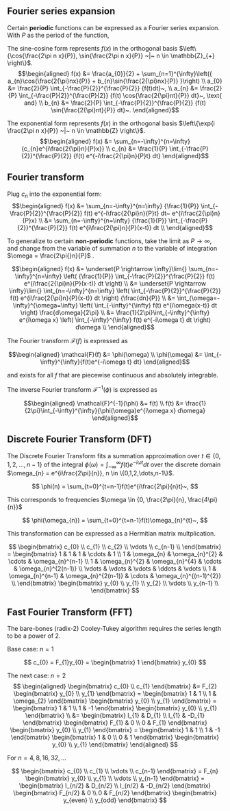 <!-- ---
title: Fourier Analysis
author: Chrystal Chern
date: Monday, April 1, 2024
... -->


## Fourier series expansion

Certain **periodic** functions can be expressed as a Fourier series expansion.  With $P$ as the period of the function,

The sine-cosine form represents $f(x)$ in the orthogonal basis $\left\{\cos{\frac{2\pi n x}{P}}, \sin{\frac{2\pi n x}{P}} ~|~ n \in \mathbb{Z}_{+} \right\}$.
$$\begin{aligned}
    f(x) &=                    \frac{a_{0}}{2} 
                              + \sum_{n=1}^{\infty}\left({
                                                a_{n}\cos{\frac{2{\pi}nx}{P}}
                                            +   b_{n}\sin{\frac{2{\pi}nx}{P}}
                                                  }\right) \\
    a_{0} &= \frac{2}{P}  \int_{-\frac{P}{2}}^{\frac{P}{2}}  {f(t)dt}~, \\
    a_{n} &= \frac{2}{P}  \int_{-\frac{P}{2}}^{\frac{P}{2}}  
                            {f(t) \cos{\frac{2{\pi}nt}{P}} dt}~, \text{ and} \\
    b_{n} &= \frac{2}{P}  \int_{-\frac{P}{2}}^{\frac{P}{2}}  
                            {f(t) \sin{\frac{2{\pi}nt}{P}} dt}~.
\end{aligned}$$

The exponential form represents $f(x)$ in the orthogonal basis $\left\{\exp{i \frac{2\pi n x}{P}} ~|~ n \in \mathbb{Z} \right\}$.
$$\begin{aligned}
f(x) &= \sum_{n=-\infty}^{n=\infty} {c_{n}e^{i\frac{2{\pi}n}{P}x}} \\
c_{n} &= \frac{1}{P} \int_{-\frac{P}{2}}^{\frac{P}{2}} {f(t) e^{-i\frac{2{\pi}n}{P}t} dt}
\end{aligned}$$


## Fourier transform

Plug $c_{n}$ into the exponential form:
$$\begin{aligned}
    f(x) &= \sum_{n=-\infty}^{n=\infty} {\frac{1}{P}} 
                    \int_{-\frac{P}{2}}^{\frac{P}{2}}  
                                f(t)   e^{-i\frac{2{\pi}n}{P}t}  dt~ 
                                            e^{i\frac{2{\pi}n}{P}x} \\
        &= \sum_{n=-\infty}^{n=\infty} {\frac{1}{P}} 
                    \int_{-\frac{P}{2}}^{\frac{P}{2}}  
                                f(t)   e^{i\frac{2{\pi}n}{P}(x-t)}  dt \\
\end{aligned}$$

To generalize to certain **non-periodic** functions, take the limit as $P \rightarrow \infty$, and change from the variable of summation $n$ to the variable of integration $\omega = \frac{2\pi{}n}{P}$ . 

$$\begin{aligned}
    f(x) &= \underset{P \rightarrow \infty}\lim{} 
                    \sum_{n=-\infty}^{n=\infty} \left( {\frac{1}{P}} 
                    \int_{-\frac{P}{2}}^{\frac{P}{2}}  
                                f(t)   e^{i\frac{2{\pi}n}{P}(x-t)}  dt \right) \\
         &= \underset{P \rightarrow \infty}\lim{}
            \int_{n=-\infty}^{n=\infty} \left(
                    \int_{-\frac{P}{2}}^{\frac{P}{2}}  
                                f(t)   e^{i\frac{2{\pi}n}{P}(x-t)}  dt \right) {\frac{dn}{P}} \\
         &= \int_{\omega=-\infty}^{\omega=\infty} \left(
                    \int_{-\infty}^{\infty}  
                                f(t)   e^{i\omega(x-t)}  dt \right) \frac{d\omega}{2\pi} \\
         &= \frac{1}{2\pi}\int_{-\infty}^{\infty} e^{i\omega x} \left(
                    \int_{-\infty}^{\infty}  
                                f(t)   e^{-i\omega t}  dt \right) d\omega \\
\end{aligned}$$

The Fourier transform $\mathcal{F}(f)$ is expressed as

$$\begin{aligned}
\mathcal{F}(f) &= \phi(\omega) \\
\phi(\omega) &= \int_{-\infty}^{\infty}{f(t)e^{-i\omega t} dt}
\end{aligned}$$

and exists for all $f$ that are piecewise continuous and absolutely integrable.

The inverse Fourier transform $\mathcal{F}^{-1}(\phi)$ is expressed as

$$\begin{aligned}
\mathcal{F}^{-1}(\phi) &= f(t) \\
f(t) &= \frac{1}{2\pi}\int_{-\infty}^{\infty}{\phi(\omega)e^{i\omega x} d\omega}
\end{aligned}$$


## Discrete Fourier Transform (DFT)

The Discrete Fourier Transform fits a summation approximation over $t \in \{0,1,2,\dots,n-1\}$ of the integral $\phi(\omega) = \int_{-\infty}^{\infty}{f(t)e^{-i\omega t} dt}$ over the discrete domain $\omega_{n} = e^{i\frac{2\pi}{n}}, n \in \{0,1,2,\dots,n-1\}$.

$$
\phi(n) = 
\sum_{t=0}^{t=n-1}f(t)e^{i\frac{2\pi}{n}t}~,
$$

This corresponds to frequencies $\omega \in {0, \frac{2\pi}{n}, \frac{4\pi}{n}}$

$$
\phi(\omega_{n}) = 
\sum_{t=0}^{t=n-1}f(t)\omega_{n}^{t}~,
$$

This transformation can be expressed as a Hermitian matrix multplication.


$$
    \begin{bmatrix}
    c_{0} \\
    c_{1} \\
    c_{2} \\
    \vdots \\
    c_{n-1} \\
    \end{bmatrix}
    =
    \begin{bmatrix}
    1 & 1 & 1 & \cdots & 1 \\
    1 & \omega_{n} & \omega_{n}^{2} & \cdots & \omega_{n}^{n-1} \\
    1 & \omega_{n}^{2} & \omega_{n}^{4} & \cdots & \omega_{n}^{2(n-1)} \\
    \vdots & \vdots & \vdots & \ddots & \vdots \\
    1 & \omega_{n}^{n-1} & \omega_{n}^{2(n-1)} & \cdots & \omega_{n}^{(n-1)^{2}} \\
    \end{bmatrix}
    \begin{bmatrix}
    y_{0} \\
    y_{1} \\
    y_{2} \\
    \vdots \\
    y_{n-1} \\
    \end{bmatrix}
$$



## Fast Fourier Transform (FFT)

The bare-bones (radix-2) Cooley-Tukey algorithm requires the series length to be a power of 2.

Base case: $n=1$

$$
    c_{0} 
    = F_{1}y_{0} 
    = \begin{bmatrix}
        1
    \end{bmatrix}
    y_{0}
$$

The next case: $n=2$
$$
\begin{aligned}
    \begin{bmatrix}
        c_{0} \\
        c_{1}
    \end{bmatrix}
    &= F_{2}
    \begin{bmatrix}
        y_{0}  \\
        y_{1}
    \end{bmatrix}
    = \begin{bmatrix}
        1 & 1 \\
        1 & \omega_{2}
    \end{bmatrix}
    \begin{bmatrix}
        y_{0}  \\
        y_{1}
    \end{bmatrix}
    = \begin{bmatrix}
        1 & 1 \\
        1 & -1
    \end{bmatrix}
    \begin{bmatrix}
        y_{0}  \\
        y_{1}
    \end{bmatrix} \\
    &= \begin{bmatrix}
        I_{1} &  D_{1} \\
        I_{1} & -D_{1} 
    \end{bmatrix}
    \begin{bmatrix}
        F_{1} & 0 \\
        0 & F_{1}
    \end{bmatrix}
    \begin{bmatrix}
        y_{0} \\
        y_{1}
    \end{bmatrix}
    = \begin{bmatrix}
        1 &  1 \\
        1 & -1 
    \end{bmatrix}
    \begin{bmatrix}
        1 & 0 \\
        0 & 1
    \end{bmatrix}
    \begin{bmatrix}
        y_{0} \\
        y_{1}
    \end{bmatrix}
\end{aligned}
$$

For $n = 4, 8, 16, 32, ...$

$$
    \begin{bmatrix}
        c_{0} \\
        c_{1} \\
        \vdots \\
        c_{n-1}
    \end{bmatrix}
    = F_{n}
    \begin{bmatrix}
        y_{0} \\
        y_{1} \\
        \vdots \\
        y_{n-1}
    \end{bmatrix}
    = \begin{bmatrix}
        I_{n/2} &  D_{n/2} \\
        I_{n/2} & -D_{n/2} 
    \end{bmatrix}
    \begin{bmatrix}
        F_{n/2} & 0 \\
        0 & F_{n/2}
    \end{bmatrix}
    \begin{bmatrix}
        y_{even} \\
        y_{odd}
    \end{bmatrix}
$$






<!-- 


## Sine-cosine to exponential form, algebraically

$$
f(x) =
    \frac{a_{0}}{2} 
    + \sum_{n=1}^{\infty}\left({
                    a_{n}\cos{\frac{2{\pi}nx}{P}}
                +   b_{n}\sin{\frac{2{\pi}nx}{P}}
                        }\right)
$$

where:
$$\begin{aligned}
    a_{0} &= \frac{2}{P}  \int_{-\frac{P}{2}}^{\frac{P}{2}}  {f(t)dt}~, \\
    a_{n} &= \frac{2}{P}  \int_{-\frac{P}{2}}^{\frac{P}{2}}  
                            {f(t) \cos{\frac{2{\pi}nt}{P}} dt}~, \text{ and} \\
    b_{n} &= \frac{2}{P}  \int_{-\frac{P}{2}}^{\frac{P}{2}}  
                            {f(t) \sin{\frac{2{\pi}nt}{P}} dt}~.
\end{aligned}$$

$$\begin{aligned}
f(x) &= \frac{1}{P}  \int_{-\frac{P}{2}}^{\frac{P}{2}}  {f(t)dt} \\
            &\hspace{2em}+ \sum_{n=1}^{\infty}  {\frac{2}{P}} \left[ {
                                        \int_{-\frac{P}{2}}^{\frac{P}{2}}  
                                                    {f(t) \cos{\frac{2{\pi}nt}{P}} dt}~
                                        \cos{\frac{2{\pi}nx}{P}}
                                    +   \int_{-\frac{P}{2}}^{\frac{P}{2}}  
                                                    {f(t) \sin{\frac{2{\pi}nt}{P}} dt}~
                                        \sin{\frac{2{\pi}nx}{P}}
                                               } \right]
\end{aligned}$$

$$\begin{aligned}
\text{noting that } &\cos{u} = \frac{1}{2} \left({ {\cos{u}+i\sin{u}+\cos{u}-i\sin{u}} }\right)
                                          = \frac{1}{2} \left({ {e^{iu}+e^{-iu}} }\right) \text{ and} \\
                    &\sin{u} = \frac{1}{2i}\left({ {\cos{u}-i\sin{u}-\cos{u}+i\sin{u}} }\right)
                                          = \frac{1}{2i}\left({ {e^{iu}-e^{-iu}} }\right) , 
\end{aligned}$$

$$\begin{aligned}
f(x) &= \frac{1}{P}  \int_{-\frac{P}{2}}^{\frac{P}{2}}  {f(t)dt} \\
            &\hspace{2em}+ \sum_{n=1}^{\infty}  {\frac{2}{P}} \left[ {
                    \int_{-\frac{P}{2}}^{\frac{P}{2}}  
                                {f(t) \frac{1}{2} \left( 
                                    {e^{i\frac{2{\pi}nt}{P}}+e^{-i\frac{2{\pi}nt}{P}}}
                                                       \right) dt}~
                                \frac{1}{2} \left( 
                                    {e^{i\frac{2{\pi}nx}{P}}+e^{-i\frac{2{\pi}nx}{P}}}
                                            \right) 
                } \right. \\
            &\hspace{6em}  + \left. {
                    \int_{-\frac{P}{2}}^{\frac{P}{2}}  
                                {f(t) \frac{1}{2i} \left( 
                                    {e^{i\frac{2{\pi}nt}{P}}-e^{-i\frac{2{\pi}nt}{P}}}
                                                       \right) dt}~
                                \frac{1}{2i} \left( 
                                    {e^{i\frac{2{\pi}nx}{P}}-e^{-i\frac{2{\pi}nx}{P}}}
                                            \right) 
                } \right] \\
                \\
            &= \frac{1}{P}  \int_{-\frac{P}{2}}^{\frac{P}{2}}  {f(t)dt} \\
            &\hspace{2em}+ \sum_{n=1}^{\infty}  {\frac{2}{P}} \left[ {
                    \frac{1}{4} \int_{-\frac{P}{2}}^{\frac{P}{2}}  
                                f(t)   \left( 
                                    \cancel{e^{i\frac{2{\pi}n}{P}(x+t)}}
                                    +e^{i\frac{2{\pi}n}{P}(x-t)}
                                    +e^{i\frac{2{\pi}n}{P}(-x+t)}
                                    +\cancel{e^{i\frac{2{\pi}n}{P}(-x-t)}}
                                            \right.
                } \right. \\
            &\hspace{3.5cm}   \left. {
                                            \left. 
                                    -\cancel{e^{i\frac{2{\pi}n}{P}(x+t)}}
                                    +e^{i\frac{2{\pi}n}{P}(x-t)}
                                    +e^{i\frac{2{\pi}n}{P}(-x+t)}
                                    -\cancel{e^{i\frac{2{\pi}n}{P}(-x-t)}}
                                            \right) dt
                } \right] \\
                \\
            &= \frac{1}{P}  \int_{-\frac{P}{2}}^{\frac{P}{2}}  {f(t)dt}
            + \sum_{n=1}^{\infty}  {\frac{1}{2P}} 
                    \int_{-\frac{P}{2}}^{\frac{P}{2}}  
                                f(t)   \left( 
                                     2e^{i\frac{2{\pi}n}{P}(x-t)}
                                    +2e^{i\frac{2{\pi}n}{P}(-x+t)}
                                            \right) dt \\
                \\
            &= \frac{1}{P} \int_{-\frac{P}{2}}^{\frac{P}{2}}  
                                f(t)   e^{-i\frac{2{\pi}0}{P}t}  dt~ 
                                            e^{i\frac{2{\pi}0}{P}x} \\
            &\hspace{2em}+ \sum_{n=1}^{\infty}  {\frac{1}{P}} 
                    \left[ \int_{-\frac{P}{2}}^{\frac{P}{2}}  
                                f(t)   e^{-i\frac{2{\pi}n}{P}t}  dt~ 
                                            e^{i\frac{2{\pi}n}{P}x}
                          +\int_{-\frac{P}{2}}^{\frac{P}{2}}  
                                f(t)   e^{-i\frac{2{\pi}(-n)}{P}t}  dt~ 
                                            e^{i\frac{2{\pi}(-n)}{P}x}
                    \right] \\
                \\
            % &=\hspace{0.5em} \sum_{n=0} {\frac{1}{P}} 
            %         \int_{-\frac{P}{2}}^{\frac{P}{2}}  
            %                     f(t)   e^{-i\frac{2{\pi}n}{P}t}  dt~ 
            %                                 e^{i\frac{2{\pi}n}{P}x} \\
            % &\hspace{0.75em}+ \sum_{n=1}^{\infty}  {\frac{1}{P}} 
            %         \int_{-\frac{P}{2}}^{\frac{P}{2}}  
            %                     f(t)   e^{-i\frac{2{\pi}n}{P}t}  dt~ 
            %                                 e^{i\frac{2{\pi}n}{P}x} \\
            % &\hspace{0.75em}+ \sum_{n=-\infty}^{-1}  {\frac{1}{P}} 
            %         \int_{-\frac{P}{2}}^{\frac{P}{2}}  
            %                     f(t)   e^{-i\frac{2{\pi}n}{P}t}  dt~ 
            %                                 e^{i\frac{2{\pi}n}{P}x} \\
            %     \\
            &=\hspace{0.5em} \sum_{n=-\infty}^{n=\infty} {\frac{1}{P}} 
                    \int_{-\frac{P}{2}}^{\frac{P}{2}}  
                                f(t)   e^{-i\frac{2{\pi}n}{P}t}  dt~ 
                                            e^{i\frac{2{\pi}n}{P}x} ~.
\end{aligned}$$



## Dirac Delta

Dirac's delta, $\delta(t)$, is a *generalized function* that has the following properties:

$$
    \int_{-\infty}^{\infty}{\delta(t)dt} = 1
$$

$$
    \int_{-\infty}^{\infty}{f(t)\delta(t-t_{o})dt} = f(t_o)
$$

A common interpretation of Dirac's delta is an instantaneous pulse.

It can be thought of as a sampler of all frequencies when used as an input. Seeing that it is equivalent to the following Fourier coefficient-like integral:

$$
    \delta(t-t_{o}) = \frac{1}{2\pi}\int_{-\infty}^{\infty}{e^{-ix(t-t_{o})}dx}
$$

The Fourier integral theorem confirms its identity.

$$
\begin{aligned}
    f(t_{o}) &= \frac{1}{2\pi}\int_{-\infty}^{\infty}{e^{ixt_{o}} \left\{ \int_{-\infty}^{\infty}{e^{-ixt}f(t)dt} \right\}  dx} \\
    f(t_{o}) &= \frac{1}{2\pi}\int_{-\infty}^{\infty}{ \int_{-\infty}^{\infty}{e^{-ix(t-t_{o})}f(t)dx}  dt} \\
    f(t_{o}) &= \frac{1}{2\pi}\int_{-\infty}^{\infty}{ \left\{ \int_{-\infty}^{\infty}{e^{-ix(t-t_{o})}dx} \right\} f(t)  dt} \\
\end{aligned}
$$ -->

